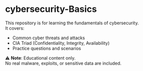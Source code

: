 # cybersecurity-Basics


This repository is for learning the fundamentals of cybersecurity.  
It covers:
- Common cyber threats and attacks
- CIA Triad (Confidentiality, Integrity, Availability)
- Practice questions and scenarios

⚠️ **Note**: Educational content only.  
No real malware, exploits, or sensitive data are included.
